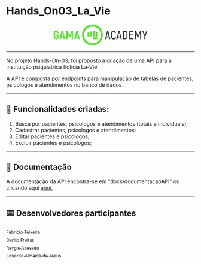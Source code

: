 # Hands_On03_La_Vie

<p align="center">
  <img src="./docs/readmeFiles/logoGama.png" width="50%">
</p>



---

No projeto Hands-On-03, foi proposto a criação de uma API para a instituição psiquiatrica fictícia La-Vie.

A API é composta por endpoints para manipulação de tabelas de pacientes, psicologos e atendimentos no banco de dados .

---
## :memo: Funcionalidades criadas: 

1. Busca por pacientes, psicologos e atendimentos (totais e individuais);
2. Cadastrar pacientes, psicologos e atendimentos;
3. Editar pacientes e psicologos;
4. Excluir pacientes e psicologos;

---


## :page_with_curl: Documentação

A documentação da API encontra-se em "docs/documentacaoAPI" ou clicando aqui [aqui.](/docs/documentacaoAPI/)


---


## :keyboard: Desenvolvedores participantes

[<sub>Fabricio Teixeira</sub>](https://github.com/FabriciodSTeixeira)  
[<sub>Danilo Freitas</sub>](https://github.com/danilojpfreitas)  
[<sub>Reygis Azevedo</sub>](https://github.com/Reygis)  
[<sub>Eduardo Almeida de Jesus</sub>](https://github.com/)  





